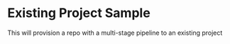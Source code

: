 # Existing Project Sample

This will provision a repo with a multi-stage pipeline to an existing project